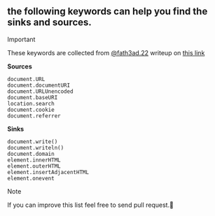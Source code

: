 ## the following keywords can help you find the sinks and sources.
> [!IMPORTANT]
> These keywords are collected from [@fath3ad.22](https://medium.com/@fath3ad.22) writeup on [this link](https://medium.com/@fath3ad.22/understanding-dom-based-xss-sources-and-sinks-c17ae4bc7455)

**Sources**
```
document.URL
document.documentURI
document.URLUnencoded
document.baseURI
location.search
document.cookie
document.referrer
```

**Sinks**
```
document.write()
document.writeln()
document.domain
element.innerHTML
element.outerHTML
element.insertAdjacentHTML
element.onevent
```

> [!NOTE]
> If you can improve this list feel free to send pull request.💙
